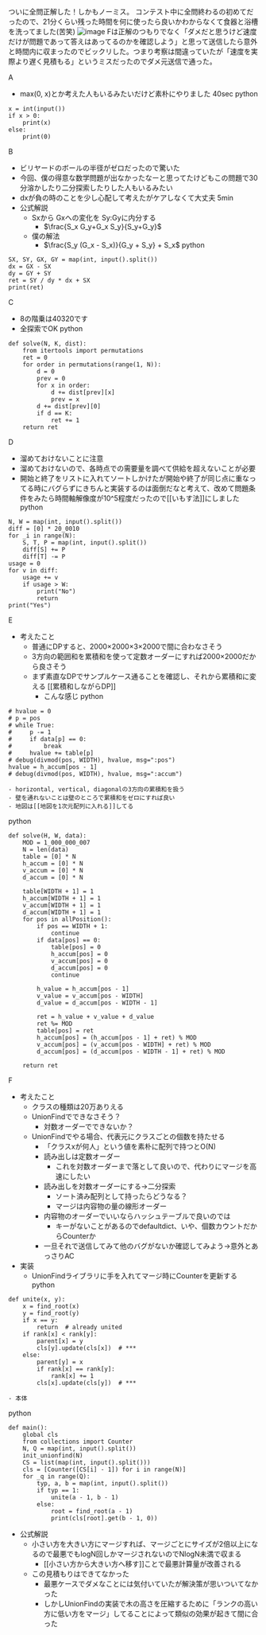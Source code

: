 
ついに全問正解した！しかもノーミス。
コンテスト中に全問終わるの初めてだったので、21分くらい残った時間を何に使ったら良いかわからなくて食器と浴槽を洗ってました(苦笑)
![image](https://gyazo.com/c3a83f04dc6802c2d35d8b209448675b/thumb/1000)
Fは正解のつもりでなく「ダメだと思うけど速度だけが問題であって答えはあってるのかを確認しよう」と思って送信したら意外と時間内に収まったのでビックリした。つまり考察は間違っていたが「速度を実際より遅く見積もる」というミスだったのでダメ元送信で通った。

A
- max(0, x)とか考えた人もいるみたいだけど素朴にやりました 40sec
python

```
x = int(input())
if x > 0:
    print(x)
else:
    print(0)
```


B
- ビリヤードのボールの半径がゼロだったので驚いた
- 今回、僕の得意な数学問題が出なかったなーと思ってたけどもこの問題で30分溶かしたり二分探索したりした人もいるみたい
- dxが負の時のことを少し心配して考えたがケアしなくて大丈夫 5min
- 公式解説
    - Sxから Gxへの変化を Sy:Gyに内分する
        - $\frac{S_x G_y+G_x  S_y}{S_y+G_y}$
    - 僕の解法
        - $\frac{S_y (G_x - S_x)}{G_y + S_y} + S_x$
python

```
SX, SY, GX, GY = map(int, input().split())
dx = GX - SX
dy = GY + SY
ret = SY / dy * dx + SX
print(ret)
```


C
- 8の階乗は40320です
- 全探索でOK
python

```
def solve(N, K, dist):
    from itertools import permutations
    ret = 0
    for order in permutations(range(1, N)):
        d = 0
        prev = 0
        for x in order:
            d += dist[prev][x]
            prev = x
        d += dist[prev][0]
        if d == K:
            ret += 1
    return ret
```


D
- 溜めておけないことに注意
- 溜めておけないので、各時点での需要量を調べて供給を超えないことが必要
- 開始と終了をリストに入れてソートしかけたが開始や終了が同じ点に重なってる時にバグらずにきちんと実装するのは面倒だなと考えて、改めて問題条件をみたら時間軸解像度が10^5程度だったので[[いもす法]]にしました
python

```
N, W = map(int, input().split())
diff = [0] * 20_0010
for _i in range(N):
    S, T, P = map(int, input().split())
    diff[S] += P
    diff[T] -= P
usage = 0
for v in diff:
    usage += v
    if usage > W:
        print("No")
        return
print("Yes")
```


E
- 考えたこと
    - 普通にDPすると、2000×2000×3×2000で間に合わなさそう
    - 3方向の範囲和を累積和を使って定数オーダーにすれば2000×2000だから良さそう
    - まず素直なDPでサンプルケース通ることを確認し、それから累積和に変える [[累積和しながらDP]]
        - こんな感じ
python

```
# hvalue = 0
# p = pos
# while True:
#     p -= 1
#     if data[p] == 0:
#         break
#     hvalue += table[p]
# debug(divmod(pos, WIDTH), hvalue, msg=":pos")
hvalue = h_accum[pos - 1]
# debug(divmod(pos, WIDTH), hvalue, msg=":accum")
```

    - horizontal, vertical, diagonalの3方向の累積和を扱う
    - 壁を通れないことは壁のところで累積和をゼロにすれば良い
    - 地図は[[地図を1次元配列に入れる]]してる
python

```
def solve(H, W, data):
    MOD = 1_000_000_007
    N = len(data)
    table = [0] * N
    h_accum = [0] * N
    v_accum = [0] * N
    d_accum = [0] * N

    table[WIDTH + 1] = 1
    h_accum[WIDTH + 1] = 1
    v_accum[WIDTH + 1] = 1
    d_accum[WIDTH + 1] = 1
    for pos in allPosition():
        if pos == WIDTH + 1:
            continue
        if data[pos] == 0:
            table[pos] = 0
            h_accum[pos] = 0
            v_accum[pos] = 0
            d_accum[pos] = 0
            continue

        h_value = h_accum[pos - 1]
        v_value = v_accum[pos - WIDTH]
        d_value = d_accum[pos - WIDTH - 1]

        ret = h_value + v_value + d_value
        ret %= MOD
        table[pos] = ret
        h_accum[pos] = (h_accum[pos - 1] + ret) % MOD
        v_accum[pos] = (v_accum[pos - WIDTH] + ret) % MOD
        d_accum[pos] = (d_accum[pos - WIDTH - 1] + ret) % MOD

    return ret
```


F
- 考えたこと
    - クラスの種類は20万ありえる
    - UnionFindでできなさそう？
        - 対数オーダーでできないか？
    - UnionFindでやる場合、代表元にクラスごとの個数を持たせる
        - 「クラスxが何人」という値を素朴に配列で持つとO(N)
        - 読み出しは定数オーダー
            - これを対数オーダーまで落として良いので、代わりにマージを高速にしたい
        - 読み出しを対数オーダーにする→二分探索
            - ソート済み配列として持ったらどうなる？
            - マージは内容物の量の線形オーダー
        - 内容物のオーダーでいいならハッシュテーブルで良いのでは
            - キーがないことがあるのでdefaultdict、いや、個数カウントだからCounterか
        - 一旦それで送信してみて他のバグがないか確認してみよう→意外とあっさりAC
- 実装
    - UnionFindライブラリに手を入れてマージ時にCounterを更新する
python

```
def unite(x, y):
    x = find_root(x)
    y = find_root(y)
    if x == y:
        return  # already united
    if rank[x] < rank[y]:
        parent[x] = y
        cls[y].update(cls[x])  # ***
    else:
        parent[y] = x
        if rank[x] == rank[y]:
            rank[x] += 1
        cls[x].update(cls[y])  # ***
```

    - 本体
python

```
def main():
    global cls
    from collections import Counter
    N, Q = map(int, input().split())
    init_unionfind(N)
    CS = list(map(int, input().split()))
    cls = [Counter([CS[i] - 1]) for i in range(N)]
    for _q in range(Q):
        typ, a, b = map(int, input().split())
        if typ == 1:
            unite(a - 1, b - 1)
        else:
            root = find_root(a - 1)
            print(cls[root].get(b - 1, 0))
```

- 公式解説
    - 小さい方を大きい方にマージすれば、マージごとにサイズが2倍以上になるので最悪でもlogN回しかマージされないのでNlogN未満で収まる
        - [[小さい方から大きい方へ移す]]ことで最悪計算量が改善される
    - この見積もりはできてなかった
        - 最悪ケースでダメなことには気付いていたが解決策が思いついてなかった
        - しかしUnionFindの実装で木の高さを圧縮するために「ランクの高い方に低い方をマージ」してることによって類似の効果が起きて間に合った
